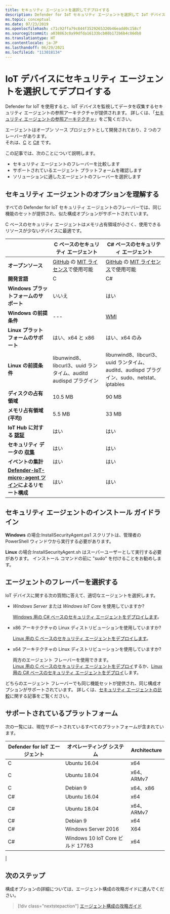 ```yaml
---
title: セキュリティ エージェントを選択してデプロイする
description: Defender for IoT セキュリティ エージェントを選択して IoT デバイスに展開する方法について説明します。
ms.topic: conceptual
ms.date: 07/23/2019
ms.openlocfilehash: c71c92ffa79c844f3529265320b46eadd0c158cf
ms.sourcegitcommit: a038863c0a99dfda16133bcb08b172b6b4c86db8
ms.translationtype: HT
ms.contentlocale: ja-JP
ms.lasthandoff: 06/29/2021
ms.locfileid: "113018134"
---
```

# <a name="select-and-deploy-a-security-agent-on-your-iot-device"></a>IoT デバイスにセキュリティ エージェントを選択してデプロイする

Defender for IoT を使用すると、IoT デバイスを監視してデータを収集するセキュリティ エージェントの参照アーキテクチャが提供されます。
詳しくは、「[セキュリティ エージェントの参照アーキテクチャ](security-agent-architecture.md)」をご覧ください。

エージェントはオープン ソース プロジェクトとして開発されており、2 つのフレーバーがあります。 <br> それは、[C](https://aka.ms/iot-security-github-c) と [C#](https://aka.ms/iot-security-github-cs) です。

この記事では、次のことについて説明します。
- セキュリティ エージェントのフレーバーを比較します
- サポートされているエージェント プラットフォームを確認します
- ソリューションに適したエージェントのフレーバーを選択します

## <a name="understand-security-agent-options"></a>セキュリティ エージェントのオプションを理解する

すべての Defender for IoT セキュリティ エージェントのフレーバーでは、同じ機能のセットが提供され、似た構成オプションがサポートされています。

C ベースのセキュリティ エージェントはメモリ占有領域が小さく、使用できるリソースが少ないデバイスに最適です。

|     | C ベースのセキュリティ エージェント | C# ベースのセキュリティ エージェント |
| --- | ----------- | --------- |
| **オープンソース** | [GitHub](https://aka.ms/iot-security-github-c) の [MIT ライセンス](https://en.wikipedia.org/wiki/MIT_License)で使用可能 | [GitHub](https://aka.ms/iot-security-github-cs) の [MIT ライセンス](https://en.wikipedia.org/wiki/MIT_License)で使用可能 |
| **開発言語**    | C | C# |
| **Windows プラットフォームのサポート** | いいえ | はい |
| **Windows の前提条件** | --- | [WMI](/windows/desktop/wmisdk/) |
| **Linux プラットフォームのサポート** | はい、x64 と x86 | はい、x64 のみ |
| **Linux の前提条件** | libunwind8、libcurl3、uuid ランタイム、auditd audispd プラグイン | libunwind8、libcurl3、uuid ランタイム、auditd、audispd プラグイン、sudo、netstat、iptables |
| **ディスクの占有領域** | 10.5 MB | 90 MB |
| **メモリ占有領域 (平均)** | 5.5 MB | 33 MB |
| **IoT Hub に対する [認証](concept-security-agent-authentication-methods.md)** | はい | はい |
| **セキュリティ データの [収集](how-to-agent-configuration.md#supported-security-events)** | はい | はい |
| **イベントの集計** | はい | はい |
| **[Defender-IoT-micro-agent ツイン](concept-security-module.md)によるリモート構成** | はい | はい |

## <a name="security-agent-installation-guidelines"></a>セキュリティ エージェントのインストール ガイドライン

**Windows** の場合:InstallSecurityAgent.ps1 スクリプトは、管理者の PowerShell ウィンドウから実行する必要があります。

**Linux** の場合:InstallSecurityAgent.sh はスーパーユーザーとして実行する必要があります。 インストール コマンドの前に "sudo" を付けることをお勧めします。

## <a name="choose-an-agent-flavor"></a>エージェントのフレーバーを選択する

IoT デバイスに関する次の質問に答えて、適切なエージェントを選択します。

- _Windows Server_ または _Windows IoT Core_ を使用していますか?

    [Windows 用の C# ベースのセキュリティ エージェントをデプロイします](how-to-deploy-windows-cs.md)。

- x86 アーキテクチャの Linux ディストリビューションを使用していますか?

    [Linux 用の C ベースのセキュリティ エージェントをデプロイします](how-to-deploy-linux-c.md)。

- x64 アーキテクチャの Linux ディストリビューションを使用していますか?

    両方のエージェント フレーバーを使用できます。 <br>
    [Linux 用の C ベースのセキュリティ エージェントをデプロイ](how-to-deploy-linux-c.md)するか、[Linux 用の C# ベースのセキュリティ エージェントをデプロイ](how-to-deploy-linux-cs.md)します。

どちらのエージェント フレーバーでも同じ機能セットが提供され、同じ構成オプションがサポートされています。
詳しくは、[セキュリティ エージェントの比較](how-to-deploy-agent.md#understand-security-agent-options)に関する記事をご覧ください。

## <a name="supported-platforms"></a>サポートされているプラットフォーム

次の一覧には、現在サポートされているすべてのプラットフォームが含まれています。

|Defender for IoT エージェント |オペレーティング システム |Architecture |
|--------------|------------|--------------|
|C|Ubuntu 16.04 |    x64|
|C|Ubuntu 18.04 |    x64、ARMv7|
|C|Debian 9 |    x64、x86|
|C#|Ubuntu 16.04     |x64|
|C#|Ubuntu 18.04    |x64、ARMv7|
|C#|Debian 9    |x64|
|C#|Windows Server 2016|    X64|
|C#|Windows 10 IoT Core ビルド 17763    |x64|
|

## <a name="next-steps"></a>次のステップ

構成オプションの詳細については、エージェント構成の攻略ガイドに進んでください。
> [!div class="nextstepaction"]
> [エージェント構成の攻略ガイド](./how-to-agent-configuration.md)